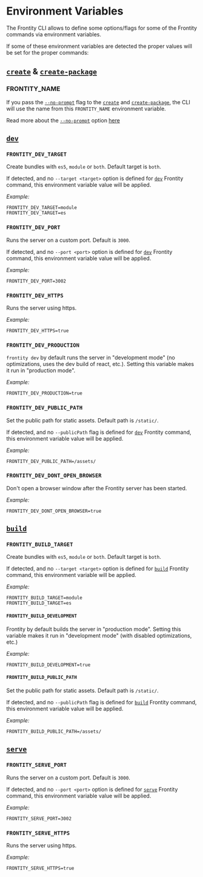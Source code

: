 # Environment Variables

The Frontity CLI allows to define some options/flags for some of the Frontity commands via environment variables.

If some of these environment variables are detected the proper values will be set for the proper commands:

## [`create`](https://github.com/frontity/docs/tree/0cac302e50492921e52b6af7888df35f3501f5d2/docs/frontity-cli/create/README.md) & [`create-package`](https://github.com/frontity/docs/tree/0cac302e50492921e52b6af7888df35f3501f5d2/docs/frontity-cli/create-package/README.md)

### FRONTITY\_NAME

If you pass the [`--no-prompt`](environment-variables.md) flag to the [`create`](https://github.com/frontity/docs/tree/0cac302e50492921e52b6af7888df35f3501f5d2/docs/frontity-cli/create/README.md) and [`create-package`](https://github.com/frontity/docs/tree/0cac302e50492921e52b6af7888df35f3501f5d2/docs/frontity-cli/create-package/README.md), the CLI will use the name from this `FRONTITY_NAME` environment variable.

Read more about the [`--no-prompt`](environment-variables.md) option [here](https://github.com/frontity/docs/tree/0cac302e50492921e52b6af7888df35f3501f5d2/docs/frontity-cli/create-commands/README.md)

## [`dev`](https://github.com/frontity/docs/tree/0cac302e50492921e52b6af7888df35f3501f5d2/docs/frontity-cli/dev/README.md)

### `FRONTITY_DEV_TARGET`

Create bundles with `es5`, `module` or `both`. Default target is `both`.

If detected, and no `--target <target>` option is defined for [`dev`](https://github.com/frontity/docs/tree/0cac302e50492921e52b6af7888df35f3501f5d2/docs/frontity-cli/dev/README.md) Frontity command, this environment variable value will be applied.

_Example:_

```text
FRONTITY_DEV_TARGET=module
FRONTITY_DEV_TARGET=es
```

### `FRONTITY_DEV_PORT`

Runs the server on a custom port. Default is `3000`.

If detected, and no `--port <port>` option is defined for [`dev`](https://github.com/frontity/docs/tree/0cac302e50492921e52b6af7888df35f3501f5d2/docs/frontity-cli/dev/README.md) Frontity command, this environment variable value will be applied.

_Example:_

```text
FRONTITY_DEV_PORT=3002
```

### `FRONTITY_DEV_HTTPS`

Runs the server using https.

_Example:_

```text
FRONTITY_DEV_HTTPS=true
```

### `FRONTITY_DEV_PRODUCTION`

`frontity dev` by default runs the server in "development mode" \(no optimizations, uses the dev build of react, etc.\). Setting this variable makes it run in "production mode".

_Example:_

```text
FRONTITY_DEV_PRODUCTION=true
```

### `FRONTITY_DEV_PUBLIC_PATH`

Set the public path for static assets. Default path is `/static/`.

If detected, and no `--publicPath` flag is defined for [`dev`](https://github.com/frontity/docs/tree/0cac302e50492921e52b6af7888df35f3501f5d2/docs/frontity-cli/dev/README.md) Frontity command, this environment variable value will be applied.

_Example:_

```text
FRONTITY_DEV_PUBLIC_PATH=/assets/
```

### `FRONTITY_DEV_DONT_OPEN_BROWSER`

Don't open a browser window after the Frontity server has been started.

_Example:_

```text
FRONTITY_DEV_DONT_OPEN_BROWSER=true
```

## [`build`](https://github.com/frontity/docs/tree/0cac302e50492921e52b6af7888df35f3501f5d2/docs/frontity-cli/build/README.md)

### `FRONTITY_BUILD_TARGET`

Create bundles with `es5`, `module` or `both`. Default target is `both`.

If detected, and no `--target <target>` option is defined for [`build`](https://github.com/frontity/docs/tree/0cac302e50492921e52b6af7888df35f3501f5d2/docs/frontity-cli/build/README.md) Frontity command, this environment variable will be applied.

_Example:_

```text
FRONTITY_BUILD_TARGET=module
FRONTITY_BUILD_TARGET=es
```

#### `FRONTITY_BUILD_DEVELOPMENT`

Frontity by default builds the server in "production mode". Setting this variable makes it run in "development mode" \(with disabled optimizations, etc.\)

_Example:_

```text
FRONTITY_BUILD_DEVELOPMENT=true
```

#### `FRONTITY_BUILD_PUBLIC_PATH`

Set the public path for static assets. Default path is `/static/`.

If detected, and no `--publicPath` flag is defined for [`build`](https://github.com/frontity/docs/tree/0cac302e50492921e52b6af7888df35f3501f5d2/docs/frontity-cli/build/README.md) Frontity command, this environment variable value will be applied.

_Example:_

```text
FRONTITY_BUILD_PUBLIC_PATH=/assets/
```

## [`serve`](https://github.com/frontity/docs/tree/0cac302e50492921e52b6af7888df35f3501f5d2/docs/frontity-cli/serve/README.md)

### `FRONTITY_SERVE_PORT`

Runs the server on a custom port. Default is `3000`.

If detected, and no `--port <port>` option is defined for [`serve`](https://github.com/frontity/docs/tree/0cac302e50492921e52b6af7888df35f3501f5d2/docs/frontity-cli/serve/README.md) Frontity command, this environment variable value will be applied.

_Example:_

```text
FRONTITY_SERVE_PORT=3002
```

### `FRONTITY_SERVE_HTTPS`

Runs the server using https.

_Example:_

```text
FRONTITY_SERVE_HTTPS=true
```


